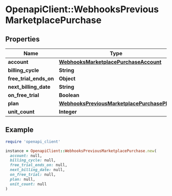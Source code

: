 # OpenapiClient::WebhooksPreviousMarketplacePurchase

## Properties

| Name | Type | Description | Notes |
| ---- | ---- | ----------- | ----- |
| **account** | [**WebhooksMarketplacePurchaseAccount**](WebhooksMarketplacePurchaseAccount.md) |  |  |
| **billing_cycle** | **String** |  |  |
| **free_trial_ends_on** | **Object** |  |  |
| **next_billing_date** | **String** |  | [optional] |
| **on_free_trial** | **Boolean** |  |  |
| **plan** | [**WebhooksPreviousMarketplacePurchasePlan**](WebhooksPreviousMarketplacePurchasePlan.md) |  |  |
| **unit_count** | **Integer** |  |  |

## Example

```ruby
require 'openapi_client'

instance = OpenapiClient::WebhooksPreviousMarketplacePurchase.new(
  account: null,
  billing_cycle: null,
  free_trial_ends_on: null,
  next_billing_date: null,
  on_free_trial: null,
  plan: null,
  unit_count: null
)
```

